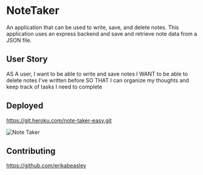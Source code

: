 # NoteTaker
 An application that can be used to write, save, and delete notes. This application uses an express backend and save and retrieve note data from a JSON file.

## User Story
AS A user, I want to be able to write and save notes
I WANT to be able to delete notes I've written before
SO THAT I can organize my thoughts and keep track of tasks I need to complete

## Deployed
https://git.heroku.com/note-taker-easy.git

<img src="./assets/NoteTakerImg.png" alt="Note Taker"/>

## Contributing
https://github.com/erikabeasley